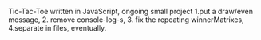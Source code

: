 Tic-Tac-Toe written in JavaScript, ongoing small project
1.put a draw/even message,
2. remove console-log-s,
3. fix the repeating winnerMatrixes,
4.separate in files, eventually.